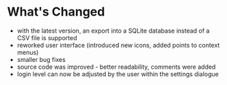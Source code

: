 # What's Changed
- with the latest version, an export into a SQLite database instead of a CSV file is supported
- reworked user interface (introduced new icons, added points to context menus)
- smaller bug fixes
- source code was improved - better readability, comments were added
- login level can now be adjusted by the user within the settings dialogue

